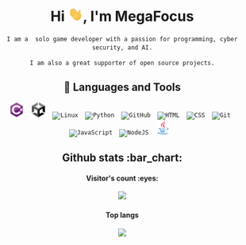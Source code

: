 <h1 align="center">Hi <img src="https://github.com/MegaFocusDev/MegaFocusDev/blob/main/Hi.gif" width="30px">, I'm MegaFocus</h1>

<div align="center"> <p><code>I am a  solo game developer with a passion for programming, cyber security, and AI.</code></p> <p><code>I am also a great supporter of open source projects.</code></p></div>

<h2 align="center">🧰 Languages and Tools</h2>

<div align="center">
<code><img  alt="CSharp" width="30px" style="padding-right:10px;" src="https://github.com/devicons/devicon/blob/master/icons/csharp/csharp-original.svg"/></code>
<code><img  alt="Unity" width="30px" style="padding-right:10px;" src="https://github.com/devicons/devicon/blob/master/icons/unity/unity-original.svg"/></code>
<code><img  alt="Linux" width="30px" style="padding-right:10px;" src="https://cdn.jsdelivr.net/gh/devicons/devicon/icons/linux/linux-original.svg" /></code>
<code><img a alt="Python" width="30px" style="padding-right:10px;" src="https://cdn.jsdelivr.net/gh/devicons/devicon/icons/python/python-plain.svg" /></code>
<code><img  alt="GitHub" width="30px" style="padding-right:10px;" src="https://cdn.jsdelivr.net/gh/devicons/devicon/icons/github/github-original.svg" /></code>
<code><img  alt="HTML" width="30px" style="padding-right:10px;" src="https://cdn.jsdelivr.net/gh/devicons/devicon/icons/html5/html5-plain.svg" /></code>
<code><img  alt="CSS" width="30px" style="padding-right:10px;" src="https://cdn.jsdelivr.net/gh/devicons/devicon/icons/css3/css3-plain.svg" /></code>
<code><img  alt="Git" width="30px" style="padding-right:10px;" src="https://cdn.jsdelivr.net/gh/devicons/devicon/icons/git/git-original.svg" /></code>
<code><img  alt="JavaScript" width="30px" style="padding-right:10px;" src="https://cdn.jsdelivr.net/gh/devicons/devicon/icons/javascript/javascript-plain.svg" /></code>
<code><img  alt="NodeJS" width="30px" style="padding-right:10px;" src="https://cdn.jsdelivr.net/gh/devicons/devicon/icons/nodejs/nodejs-original.svg" /></code>
<code><img  alt="Bash" width="30px" style="padding-right:10px;" src="https://github.com/devicons/devicon/blob/master/icons/java/java-original.svg" /></code>
<div/>


<h2 align="center">Github stats :bar_chart:</h2>

<h4 align="center">Visitor's count :eyes:</h4>

<p align="center"><img src="https://profile-counter.glitch.me/{MegaFocusDev}/count.svg"/></p>

<h4 align="center">Top langs</h4>

<p align="center"><img src="https://github-readme-stats.vercel.app/api/top-langs/?username=MegaFocusDev&langs_count=10&theme=radical&layout=compact" /></p>
